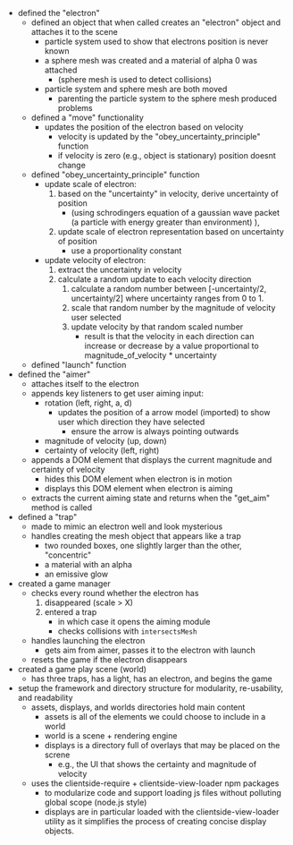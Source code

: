 

- defined the "electron"
	- defined an object that when called creates an "electron" object and attaches it to the scene
		- particle system used to show that electrons position is never known
		- a sphere mesh was created and a material of alpha 0 was attached
			- (sphere mesh is used to detect collisions)
		- particle system and sphere mesh are both moved
			- parenting the particle system to the sphere mesh produced problems
	- defined a "move" functionality
		- updates the position of the electron based on velocity
    		- velocity is updated by the "obey_uncertainty_principle" function
    		- if velocity is zero (e.g., object is stationary) position doesnt change
	- defined "obey_uncertainty_principle" function
		- update scale of electron:
			1. based on the "uncertainty" in velocity, derive uncertainty of position
				- (using schrodingers equation of a gaussian wave packet (a particle with energy greater than environment) ),
			2. update scale of electron representation based on uncertainty of position
                - use a proportionality constant
        - update velocity of electron:
            1. extract the uncertainty in velocity
            2. calculate a random update to each velocity direction
                1. calculate a random number between [-uncertainty/2, uncertainty/2] where uncertainty ranges from 0 to 1.
                2. scale that random number by the magnitude of velocity user selected
                3. update velocity by that random scaled number
                    - result is that the velocity in each direction can increase or decrease by a value proportional to magnitude_of_velocity * uncertainty
    - defined "launch" function
- defined the "aimer"
    - attaches itself to the electron
    - appends key listeners to get user aiming input:
        - rotation (left, right, a, d)
            - updates the position of a arrow model (imported) to show user which direction they have selected
                - ensure the arrow is always pointing outwards
        - magnitude of velocity (up, down)
        - certainty of velocity (left, right)
    - appends a DOM element that displays the current magnitude and certainty of velocity
        - hides this DOM element when electron is in motion
        - displays this DOM element when electron is aiming
    - extracts the current aiming state and returns when the "get_aim" method is called
- defined a "trap"
    - made to mimic an electron well and look mysterious
    - handles creating the mesh object that appears like a trap
        - two rounded boxes, one slightly larger than the other, "concentric"
        - a material with an alpha
        - an emissive glow
- created a game manager
    - checks every round whether the electron has
        1. disappeared (scale > X)
        2. entered a trap
            - in which case it opens the aiming module
            - checks collisions with `intersectsMesh`
    - handles launching the electron
        - gets aim from aimer, passes it to the electron with launch
    - resets the game if the electron disappears
- created a game play scene (world)
    - has three traps, has a light, has an electron, and begins the game
- setup the framework and directory structure for modularity, re-usability, and readability
    - assets, displays, and worlds directories hold main content
        - assets is all of the elements we could choose to include in a world
        - world is a scene + rendering engine
        - displays is a directory full of overlays that may be placed on the screne
            - e.g., the UI that shows the certainty and magnitude of velocity
    - uses the clientside-require + clientside-view-loader npm packages
        - to modularize code and support loading js files without polluting global scope (node.js style)
        - displays are in particular loaded with the clientside-view-loader utility as it simplifies the process of creating concise display objects.
